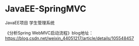 # JavaEE-SpringMVC
JavaEE项目 学生管理系统


《分析Spring WebMVC启动流程》blog地址：https://blog.csdn.net/weixin_44051217/article/details/105548457
